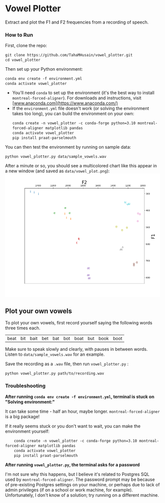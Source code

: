 # Vowel Plotter

Extract and plot the F1 and F2 frequencies from a recording of speech.

### How to Run

First, clone the repo: 
```commandline
git clone https://github.com/TahaMHusain/vowel_plotter.git
cd vowel_plotter
```
Then set up your Python environment:

```commandline
conda env create -f environment.yml
conda activate vowel_plotter
```
* You'll need `conda` to set up the environment (it's the best way to install `montreal-forced-aligner`). For downloads and instructions, visit [www.anaconda.com](https://www.anaconda.com/)
* If the `environment.yml` file doesn't work (or solving the environment takes too long), you can build the environment on your own:
    ```commandline
    conda create -n vowel_plotter -c conda-forge python=3.10 montreal-forced-aligner matplotlib pandas
    conda activate vowel_plotter
    pip install praat-parselmouth
    ```
You can then test the environment by running on sample data:
```commandline
python vowel_plotter.py data/sample_vowels.wav
```

After a minute or so, you should see a multicolored chart like this appear in a new window (and saved as `data/vowel_plot.png`):
![Pretty cool, right?](sample_plot.png)



## Plot your own vowels
To plot your own vowels, first record yourself saying the following words three times each.

|   |   |   |   |   |   |   |   |   |   |
|---|---|---|---|---|---|---|---|---|---|
| beat  |  bit | bait | bet | bat | bot | boat | but | book | boot |

Make sure to speak slowly and clearly, with pauses in between words. Listen to `data/sample_vowels.wav` for an example.

Save the recording as a `.wav` file, then run `vowel_plotter.py` :
```commandline
python vowel_plotter.py path/to/recording.wav
```

### Troubleshooting

**After running `conda env create -f environment.yml`, terminal is stuck on "Solving environment:"**

It can take some time - half an hour, maybe longer. `montreal-forced-aligner` is a big package!

If it really seems stuck or you don't want to wait, you can make the environment yourself:
```commandline
    conda create -n vowel_plotter -c conda-forge python=3.10 montreal-forced-aligner matplotlib pandas
    conda activate vowel_plotter
    pip install praat-parselmouth
```

**After running `vowel_plotter.py`, the terminal asks for a password**

I'm not sure why this happens, but I believe it's related to Postgres SQL used by `montreal-forced-aligner`. The password prompt may be because of 
pre-existing Postgres settings on your machine, or perhaps due to lack of admin privileges (if on a school or work machine, for example). Unfortunately,
I don't know of a solution; try running on a different machine.
